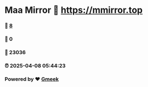 # Maa Mirror :link: https://mmirror.top 
### :page_facing_up: [8](https://mmirror.top/tag.html) 
### :speech_balloon: 0 
### :hibiscus: 23036 
### :alarm_clock: 2025-04-08 05:44:23 
### Powered by :heart: [Gmeek](https://github.com/Meekdai/Gmeek)
